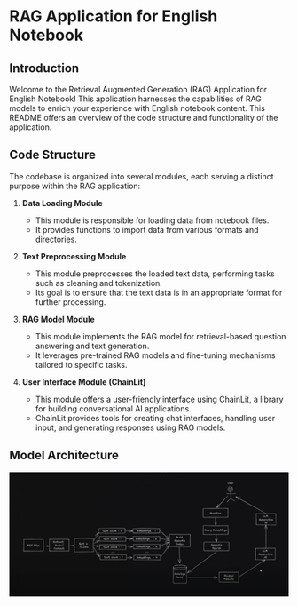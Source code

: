 # RAG Application for English Notebook

## Introduction

Welcome to the Retrieval Augmented Generation (RAG) Application for English Notebook! This application harnesses the capabilities of RAG models to enrich your experience with English notebook content. This README offers an overview of the code structure and functionality of the application.

## Code Structure

The codebase is organized into several modules, each serving a distinct purpose within the RAG application:

1. **Data Loading Module**
   - This module is responsible for loading data from notebook files.
   - It provides functions to import data from various formats and directories.

2. **Text Preprocessing Module**
   - This module preprocesses the loaded text data, performing tasks such as cleaning and tokenization.
   - Its goal is to ensure that the text data is in an appropriate format for further processing.

3. **RAG Model Module**
   - This module implements the RAG model for retrieval-based question answering and text generation.
   - It leverages pre-trained RAG models and fine-tuning mechanisms tailored to specific tasks.

4. **User Interface Module (ChainLit)**
   - This module offers a user-friendly interface using ChainLit, a library for building conversational AI applications.
   - ChainLit provides tools for creating chat interfaces, handling user input, and generating responses using RAG models.

## Model Architecture

![Model Architecture](model_architecture.jpg)

